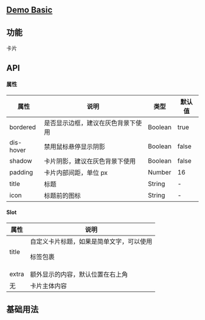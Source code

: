 ## [Demo Basic](https://wya-team.github.io/wya-vc/dist/card/basic.html)
## 功能
卡片

## API

#### 属性

属性 | 说明 | 类型 | 默认值
---|---|---|---
bordered | 是否显示边框，建议在灰色背景下使用 | Boolean | true
dis-hover | 禁用鼠标悬停显示阴影 | Boolean | false
shadow | 卡片阴影，建议在灰色背景下使用 | Boolean | false
padding | 卡片内部间距，单位 px | Number | 16
title | 标题 | String | -
icon | 标题前的图标 | String | -


#### Slot

属性 | 说明
---|---
title | 自定义卡片标题，如果是简单文字，可以使用<p>标签包裹
extra | 额外显示的内容，默认位置在右上角
无 | 卡片主体内容



## 基础用法

```jsx

```